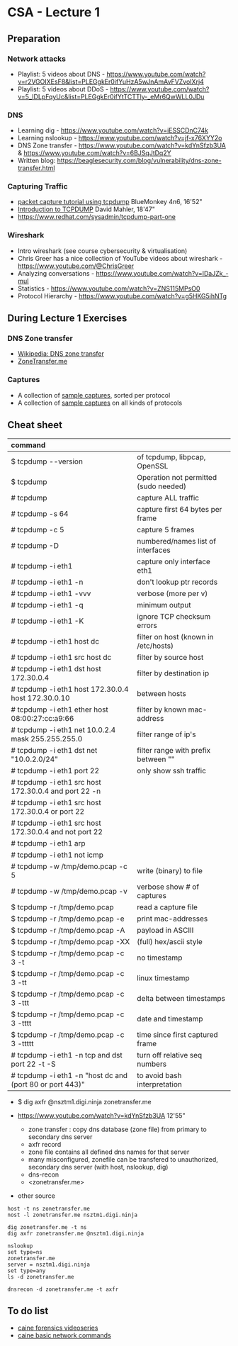 # CSA - Lecture 1

## Preparation

### Network attacks

- Playlist: 5 videos about DNS - https://www.youtube.com/watch?v=r2VGOIXEsF8&list=PLEGgkEr0ifYuHzA5wJnAmAvFVZvoIXrj4
- Playlist: 5 videos about DDoS - https://www.youtube.com/watch?v=5_IDLpFqyUc&list=PLEGgkEr0ifYtTCTTly-_eMr6QwWLL0JDu

### DNS

- Learning dig - https://www.youtube.com/watch?v=iESSCDnC74k
- Learning nslookup - https://www.youtube.com/watch?v=jf-x76XYY2o
- DNS Zone transfer - https://www.youtube.com/watch?v=kdYnSfzb3UA & https://www.youtube.com/watch?v=6BJSqJtDq2Y
- Written blog: https://beaglesecurity.com/blog/vulnerability/dns-zone-transfer.html

### Capturing Traffic

- [packet capture tutorial using tcpdump](https://www.youtube.com/watch?v=KTvuyN1QGqs) BlueMonkey 4n6, 16'52"
- [Introduction to TCPDUMP](https://www.youtube.com/watch?v=hWc-ddF5g1I) David Mahler, 18'47"
- https://www.redhat.com/sysadmin/tcpdump-part-one

### Wireshark

- Intro wireshark (see course cybersecurity & virtualisation)
- Chris Greer has a nice collection of YouTube videos about wireshark - https://www.youtube.com/@ChrisGreer 
- Analyzing conversations - https://www.youtube.com/watch?v=IDaJZk_-muI
- Statistics - https://www.youtube.com/watch?v=ZNS115MPsO0 
- Protocol Hierarchy - https://www.youtube.com/watch?v=g5HKG5ihNTg

## During Lecture 1 Exercises

### DNS Zone transfer

- [Wikipedia: DNS zone transfer](https://en.wikipedia.org/wiki/DNS_zone_transfer)
- [ZoneTransfer.me](https://digi.ninja/projects/zonetransferme.php)

### Captures

- A collection of [sample captures](https://wiki.wireshark.org/SampleCaptures), sorted per protocol
- A collection of [sample captures](https://packetlife.net/captures/) on all kinds of protocols

## Cheat sheet

| command                                                  |    |
| :-                                                       | :- |
| $ tcpdump --version                                      | of tcpdump, libpcap, OpenSSL          |
| $ tcpdump                                                | Operation not permitted (sudo needed) |
| # tcpdump                                                | capture ALL traffic                   |
| # tcpdump -s 64                                          | capture first 64 bytes per frame      |
| # tcpdump -c 5                                           | capture 5 frames                      |
| # tcpdump -D                                             | numbered/names list of interfaces     |
| # tcpdump -i eth1                                        | capture only interface eth1           |
| # tcpdump -i eth1 -n                                     | don't lookup ptr records              |
| # tcpdump -i eth1 -vvv                                   | verbose (more per v)                  |
| # tcpdump -i eth1 -q                                     | minimum output                        |
| # tcpdump -i eth1 -K                                     | ignore TCP checksum errors            |
| # tcpdump -i eth1 host dc                                | filter on host (known in /etc/hosts)  |
| # tcpdump -i eth1 src host dc                            | filter by source host                 |
| # tcpdump -i eth1 dst host 172.30.0.4                    | filter by destination ip              |
| # tcpdump -i eth1 host 172.30.0.4 host 172.30.0.10       | between hosts                         |
| # tcpdump -i eth1 ether host 08:00:27:cc:a9:66           | filter by known mac-address           |
| # tcpdump -i eth1 net 10.0.2.4 mask 255.255.255.0        | filter range of ip's                  |
| # tcpdump -i eth1 dst net "10.0.2.0/24"                  | filter range with prefix between ""   |
| # tcpdump -i eth1 port 22                                | only show ssh traffic                 |
| # tcpdump -i eth1 src host 172.30.0.4 and port 22 -n     |   |
| # tcpdump -i eth1 src host 172.30.0.4 or port 22         |   |
| # tcpdump -i eth1 src host 172.30.0.4 and not port 22    |   |
| # tcpdump -i eth1 arp                                    |   |
| # tcpdump -i eth1 not icmp                               |   |
| # tcpdump -w /tmp/demo.pcap -c 5                         | write (binary) to file                |
| # tcpdump -w /tmp/demo.pcap -v                           | verbose show # of captures            |
| $ tcpdump -r /tmp/demo.pcap                              | read a capture file                   |
| $ tcpdump -r /tmp/demo.pcap -e                           | print mac-addresses                   |
| $ tcpdump -r /tmp/demo.pcap -A                           | payload in ASCIII                     |
| $ tcpdump -r /tmp/demo.pcap -XX                          | (full) hex/ascii style                |
| $ tcpdump -r /tmp/demo.pcap -c 3 -t                      | no timestamp                          |
| $ tcpdump -r /tmp/demo.pcap -c 3 -tt                     | linux timestamp                       |
| $ tcpdump -r /tmp/demo.pcap -c 3 -ttt                    | delta between timestamps              |
| $ tcpdump -r /tmp/demo.pcap -c 3 -tttt                   | date and timestamp                    |
| $ tcpdump -r /tmp/demo.pcap -c 3 -ttttt                  | time since first captured frame       |
| # tcpdump -i eth1 -n tcp and dst port 22 -t -S           | turn off relative seq numbers         |
| # tcpdump -i eth1 -n "host dc and (port 80 or port 443)" | to avoid bash interpretation          |

<!-- TODO

sudo tcpdump -i eth1 ip6 or arp or icmp
sudo tcpdump -i eth1 "tcp[tcpflags] & tcp-syn !=0"
sudo tcpdump -i eth1 "tcp[tcpflags] & tcp-rst !=0"
sudo tcpdump -i eth1 "tcp[tcpflags] & tcp-ack !=0"

ip -a | grep inet


## Cheatsheet

- man nslookup
- man host
- man dig
- dig axfr @nsztm1.digi.ninja zonetransfer.me
- TODO

## Links

-->


- $ dig axfr @nsztm1.digi.ninja zonetransfer.me


- <https://www.youtube.com/watch?v=kdYnSfzb3UA> 12'55"
  - zone transfer : copy dns database (zone file) from primary to secondary dns server
  - axfr record
  - zone file contains all defined dns names for that server
  - many misconfigured, zonefile can be transfered to unauthorized, secondary dns server (with host, nslookup, dig)
  - dns-recon
  - <zonetransfer.me>
- other source

```code
host -t ns zonetransfer.me
nost -l zonetransfer.me nsztm1.digi.ninja
```

```code
dig zonetransfer.me -t ns
dig axfr zonetransfer.me @nsztm1.digi.ninja
```

```code
nslookup
set type=ns
zonetransfer.me
server = nsztm1.digi.ninja
set type=any
ls -d zonetransfer.me
```

```code
dnsrecon -d zonetransfer.me -t axfr
```

## To do list

- [caine forensics videoseries](https://www.youtube.com/watch?v=5S-oCypcyxc&list=PLSbhiuoC0XgUWuLUZ-hWOhcWFdthyugt-)
- [caine basic network commands](https://www.youtube.com/watch?v=xSEdv1S-A4E&list=PLSbhiuoC0XgXXJpFBzFvPd3AjPWmHTOPA)
